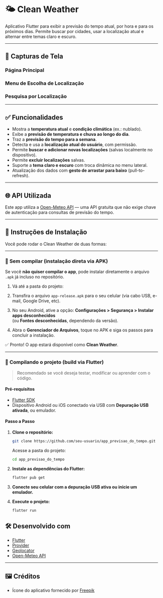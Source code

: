 # 🌤️ Clean Weather

Aplicativo Flutter para exibir a previsão do tempo atual, por hora e para os próximos dias. Permite buscar por cidades, usar a localização atual e alternar entre temas claro e escuro.

---

## 📱 Capturas de Tela

### Página Principal

### Menu de Escolha de Localização

### Pesquisa por Localização

---

## ✅ Funcionalidades

- Mostra a **temperatura atual** e **condição climática** (ex.: nublado).
- Exibe a **previsão de temperatura e chuva ao longo do dia**.
- Traz a **previsão do tempo para a semana**.
- Detecta e usa a **localização atual do usuário**, com permissão.
- Permite **buscar e adicionar novas localizações** (salvas localmente no dispositivo).
- Permite **excluir localizações** salvas.
- Suporte a **tema claro e escuro** com troca dinâmica no menu lateral.
- Atualização dos dados com **gesto de arrastar para baixo** (pull-to-refresh).

---

## 🌐 API Utilizada

Este app utiliza a [Open-Meteo API](https://open-meteo.com/) — uma API gratuita que não exige chave de autenticação para consultas de previsão do tempo.

---

## 🚀 Instruções de Instalação

Você pode rodar o Clean Weather de duas formas:

---

### 🔹 **Sem compilar (instalação direta via APK)**

Se você **não quiser compilar o app**, pode instalar diretamente o arquivo `.apk` já incluso no repositório.

1. Vá até a pasta do projeto:

2. Transfira o arquivo `app-release.apk` para o seu celular (via cabo USB, e-mail, Google Drive, etc).

3. No seu Android, ative a opção:
   **Configurações > Segurança > Instalar apps desconhecidos**  
   (ou **Fontes desconhecidas**, dependendo da versão).

4. Abra o **Gerenciador de Arquivos**, toque no APK e siga os passos para concluir a instalação.

✅ Pronto! O app estará disponível como **Clean Weather**.

---

### 🔹 **Compilando o projeto (build via Flutter)**

> Recomendado se você deseja testar, modificar ou aprender com o código.

#### Pré-requisitos

- [Flutter SDK](https://flutter.dev/docs/get-started/install)
- Dispositivo Android ou iOS conectado via USB com **Depuração USB ativada**, ou emulador.

#### Passo a Passo

1. **Clone o repositório:**

   ```bash
   git clone https://github.com/seu-usuario/app_previsao_do_tempo.git
   ```

   Acesse a pasta do projeto:

   ```bash
   cd app_previsao_do_tempo
   ```

2. **Instale as dependências do Flutter:**

   ```bash
   flutter pub get
   ```

3. **Conecte seu celular com a depuração USB ativa ou inicie um emulador.**

4. **Execute o projeto:**

   ```bash
   flutter run
   ```
   
## 🛠️ Desenvolvido com

- [Flutter](https://flutter.dev/)
- [Provider](https://pub.dev/packages/provider)
- [Geolocator](https://pub.dev/packages/geolocator)
- [Open-Meteo API](https://open-meteo.com/)

---

## 🖼️ Créditos

- Ícone do aplicativo fornecido por [Freepik](https://www.freepik.com)
